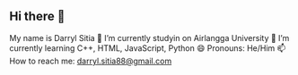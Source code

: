 ## Hi there 👋
My name is Darryl Sitia
🔭 I’m currently studyin on Airlangga University
🌱 I’m currently learning C++, HTML, JavaScript, Python
😄 Pronouns: He/Him
📫 How to reach me: darryl.sitia88@gmail.com

<!--
**darryll08/darryll08** is a ✨ _special_ ✨ repository because its `README.md` (this file) appears on your GitHub profile.

Here are some ideas to get you started:

- 🔭 I’m currently working on ...
- 🌱 I’m currently learning ...
- 👯 I’m looking to collaborate on ...
- 🤔 I’m looking for help with ...
- 💬 Ask me about ...
- 📫 How to reach me: ...
- 😄 Pronouns: ...
- ⚡ Fun fact: ...
-->

